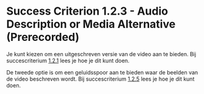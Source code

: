# Success Criterion 1.2.3 - Audio Description or Media Alternative (Prerecorded)

Je kunt kiezen om een uitgeschreven versie van de video aan te bieden. Bij succescriterium [1.2.1](1.2.1.md) lees je hoe je dit kunt doen.

De tweede optie is om een geluidsspoor aan te bieden waar de beelden van de video beschreven wordt. Bij succescriterium [1.2.5](1.2.1) lees je hoe je dit kunt doen.
